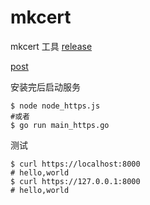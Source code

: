# mkcert

mkcert 工具 [release](https://github.com/FiloSottile/mkcert/releases/latest)

[post](https://islishude.github.io/blog/2019/01/30/blockchain/%E7%BB%99-localhost-%E7%AD%BE%E5%8F%91-https-%E8%AF%81%E4%B9%A6/)

安装完后启动服务

```shell
$ node node_https.js
#或者
$ go run main_https.go
```

测试

```shell
$ curl https://localhost:8000
# hello,world
$ curl https://127.0.0.1:8000
# hello,world
```
